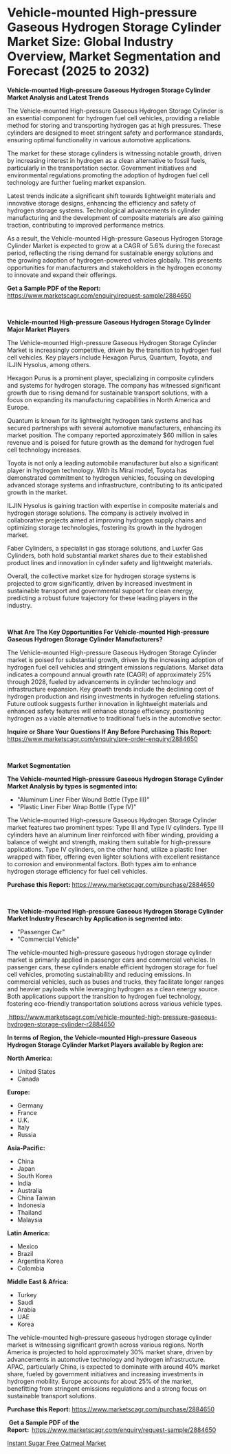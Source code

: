 <p><h1>Vehicle-mounted High-pressure Gaseous Hydrogen Storage Cylinder Market Size: Global Industry Overview, Market Segmentation and Forecast (2025 to 2032)</h1></p><p><strong>Vehicle-mounted High-pressure Gaseous Hydrogen Storage Cylinder Market Analysis and Latest Trends</strong></p>
<p><p>The Vehicle-mounted High-pressure Gaseous Hydrogen Storage Cylinder is an essential component for hydrogen fuel cell vehicles, providing a reliable method for storing and transporting hydrogen gas at high pressures. These cylinders are designed to meet stringent safety and performance standards, ensuring optimal functionality in various automotive applications. </p><p>The market for these storage cylinders is witnessing notable growth, driven by increasing interest in hydrogen as a clean alternative to fossil fuels, particularly in the transportation sector. Government initiatives and environmental regulations promoting the adoption of hydrogen fuel cell technology are further fueling market expansion. </p><p>Latest trends indicate a significant shift towards lightweight materials and innovative storage designs, enhancing the efficiency and safety of hydrogen storage systems. Technological advancements in cylinder manufacturing and the development of composite materials are also gaining traction, contributing to improved performance metrics. </p><p>As a result, the Vehicle-mounted High-pressure Gaseous Hydrogen Storage Cylinder Market is expected to grow at a CAGR of 5.6% during the forecast period, reflecting the rising demand for sustainable energy solutions and the growing adoption of hydrogen-powered vehicles globally. This presents opportunities for manufacturers and stakeholders in the hydrogen economy to innovate and expand their offerings.</p></p>
<p><strong>Get a Sample PDF of the Report:&nbsp;</strong> <a href="https://www.marketscagr.com/enquiry/request-sample/2884650?utm_campaign=3208&utm_medium=2&utm_source=Github&utm_content=ia&utm_term=13032025&utm_id=vehicle-mounted-high-pressure-gaseous-hydrogen-storage-cylinder">https://www.marketscagr.com/enquiry/request-sample/2884650</a></p>
<p>&nbsp;</p>
<p><strong>Vehicle-mounted High-pressure Gaseous Hydrogen Storage Cylinder Major Market Players</strong></p>
<p><p>The Vehicle-mounted High-pressure Gaseous Hydrogen Storage Cylinder Market is increasingly competitive, driven by the transition to hydrogen fuel cell vehicles. Key players include Hexagon Purus, Quantum, Toyota, and ILJIN Hysolus, among others.</p><p>Hexagon Purus is a prominent player, specializing in composite cylinders and systems for hydrogen storage. The company has witnessed significant growth due to rising demand for sustainable transport solutions, with a focus on expanding its manufacturing capabilities in North America and Europe.</p><p>Quantum is known for its lightweight hydrogen tank systems and has secured partnerships with several automotive manufacturers, enhancing its market position. The company reported approximately $60 million in sales revenue and is poised for future growth as the demand for hydrogen fuel cell technology increases.</p><p>Toyota is not only a leading automobile manufacturer but also a significant player in hydrogen technology. With its Mirai model, Toyota has demonstrated commitment to hydrogen vehicles, focusing on developing advanced storage systems and infrastructure, contributing to its anticipated growth in the market.</p><p>ILJIN Hysolus is gaining traction with expertise in composite materials and hydrogen storage solutions. The company is actively involved in collaborative projects aimed at improving hydrogen supply chains and optimizing storage technologies, fostering its growth in the hydrogen market.</p><p>Faber Cylinders, a specialist in gas storage solutions, and Luxfer Gas Cylinders, both hold substantial market shares due to their established product lines and innovation in cylinder safety and lightweight materials.</p><p>Overall, the collective market size for hydrogen storage systems is projected to grow significantly, driven by increased investment in sustainable transport and governmental support for clean energy, predicting a robust future trajectory for these leading players in the industry.</p></p>
<p>&nbsp;</p>
<p><strong>What Are The Key Opportunities For Vehicle-mounted High-pressure Gaseous Hydrogen Storage Cylinder Manufacturers?</strong></p>
<p><p>The Vehicle-mounted High-pressure Gaseous Hydrogen Storage Cylinder market is poised for substantial growth, driven by the increasing adoption of hydrogen fuel cell vehicles and stringent emissions regulations. Market data indicates a compound annual growth rate (CAGR) of approximately 25% through 2028, fueled by advancements in cylinder technology and infrastructure expansion. Key growth trends include the declining cost of hydrogen production and rising investments in hydrogen refueling stations. Future outlook suggests further innovation in lightweight materials and enhanced safety features will enhance storage efficiency, positioning hydrogen as a viable alternative to traditional fuels in the automotive sector.</p></p>
<p><strong>Inquire or Share Your Questions If Any Before Purchasing This Report:</strong> <a href="https://www.marketscagr.com/enquiry/pre-order-enquiry/2884650?utm_campaign=3208&utm_medium=2&utm_source=Github&utm_content=ia&utm_term=13032025&utm_id=vehicle-mounted-high-pressure-gaseous-hydrogen-storage-cylinder">https://www.marketscagr.com/enquiry/pre-order-enquiry/2884650</a></p>
<p>&nbsp;</p>
<p><strong>Market Segmentation</strong></p>
<p><strong>The Vehicle-mounted High-pressure Gaseous Hydrogen Storage Cylinder Market Analysis by types is segmented into:</strong></p>
<p><ul><li>"Aluminum Liner Fiber Wound Bottle (Type III)"</li><li>"Plastic Liner Fiber Wrap Bottle (Type IV)"</li></ul></p>
<p><p>The Vehicle-mounted High-pressure Gaseous Hydrogen Storage Cylinder market features two prominent types: Type III and Type IV cylinders. Type III cylinders have an aluminum liner reinforced with fiber winding, providing a balance of weight and strength, making them suitable for high-pressure applications. Type IV cylinders, on the other hand, utilize a plastic liner wrapped with fiber, offering even lighter solutions with excellent resistance to corrosion and environmental factors. Both types aim to enhance hydrogen storage efficiency for fuel cell vehicles.</p></p>
<p><strong>Purchase this Report:&nbsp;</strong><a href="https://www.marketscagr.com/purchase/2884650?utm_campaign=3208&utm_medium=2&utm_source=Github&utm_content=ia&utm_term=13032025&utm_id=vehicle-mounted-high-pressure-gaseous-hydrogen-storage-cylinder">https://www.marketscagr.com/purchase/2884650</a></p>
<p>&nbsp;</p>
<p><strong>The Vehicle-mounted High-pressure Gaseous Hydrogen Storage Cylinder Market Industry Research by Application is segmented into:</strong></p>
<p><ul><li>"Passenger Car"</li><li>"Commercial Vehicle"</li></ul></p>
<p><p>The vehicle-mounted high-pressure gaseous hydrogen storage cylinder market is primarily applied in passenger cars and commercial vehicles. In passenger cars, these cylinders enable efficient hydrogen storage for fuel cell vehicles, promoting sustainability and reducing emissions. In commercial vehicles, such as buses and trucks, they facilitate longer ranges and heavier payloads while leveraging hydrogen as a clean energy source. Both applications support the transition to hydrogen fuel technology, fostering eco-friendly transportation solutions across various vehicle types.</p></p>
<p><a href="https://www.marketscagr.com/vehicle-mounted-high-pressure-gaseous-hydrogen-storage-cylinder-r2884650?utm_campaign=3208&utm_medium=2&utm_source=Github&utm_content=ia&utm_term=13032025&utm_id=vehicle-mounted-high-pressure-gaseous-hydrogen-storage-cylinder">&nbsp;https://www.marketscagr.com/vehicle-mounted-high-pressure-gaseous-hydrogen-storage-cylinder-r2884650</a></p>
<p><strong>In terms of Region, the Vehicle-mounted High-pressure Gaseous Hydrogen Storage Cylinder Market Players available by Region are:</strong></p>
<p>
    <p> <strong> North America: </strong>
        <ul>
            <li>United States</li>
            <li>Canada</li>
        </ul>
        </p> 
    <p> <strong> Europe: </strong>
        <ul>
            <li>Germany</li>
            <li>France</li>
            <li>U.K.</li>
            <li>Italy</li>
            <li>Russia</li>
        </ul>
        </p> 
    <p> <strong> Asia-Pacific: </strong>
        <ul>
            <li>China</li>
            <li>Japan</li>
            <li>South Korea</li>
            <li>India</li>
            <li>Australia</li>
            <li>China Taiwan</li>
            <li>Indonesia</li>
            <li>Thailand</li>
            <li>Malaysia</li>
        </ul>
        </p> 
    <p> <strong> Latin America: </strong>
        <ul>
            <li>Mexico</li>
            <li>Brazil</li>
            <li>Argentina Korea</li>
            <li>Colombia</li>
        </ul>
        </p> 
    <p> <strong> Middle East & Africa: </strong>
        <ul>
            <li>Turkey</li>
            <li>Saudi</li>
            <li>Arabia</li>
            <li>UAE</li>
            <li>Korea</li>
        </ul>
    </p>
    </p>
<p><p>The vehicle-mounted high-pressure gaseous hydrogen storage cylinder market is witnessing significant growth across various regions. North America is projected to hold approximately 30% market share, driven by advancements in automotive technology and hydrogen infrastructure. APAC, particularly China, is expected to dominate with around 40% market share, fueled by government initiatives and increasing investments in hydrogen mobility. Europe accounts for about 25% of the market, benefitting from stringent emissions regulations and a strong focus on sustainable transport solutions.</p></p>
<p><strong>Purchase this Report: </strong><a href="https://www.marketscagr.com/purchase/2884650?utm_campaign=3208&utm_medium=2&utm_source=Github&utm_content=ia&utm_term=13032025&utm_id=vehicle-mounted-high-pressure-gaseous-hydrogen-storage-cylinder">https://www.marketscagr.com/purchase/2884650</a></p>
<p>&nbsp;<strong>Get a Sample PDF of the Report:&nbsp;&nbsp;</strong><a href="https://www.marketscagr.com/enquiry/request-sample/2884650?utm_campaign=3208&utm_medium=2&utm_source=Github&utm_content=ia&utm_term=13032025&utm_id=vehicle-mounted-high-pressure-gaseous-hydrogen-storage-cylinder">https://www.marketscagr.com/enquiry/request-sample/2884650</a></p>
<p><strong></strong></p>
<p><p><a href="https://github.com/ziwersekos/Market-Research-Report-List-1/blob/main/instant-sugar-free-oatmeal-market.md?utm_campaign=3208&utm_medium=2&utm_source=Github&utm_content=ia&utm_term=13032025&utm_id=vehicle-mounted-high-pressure-gaseous-hydrogen-storage-cylinder">Instant Sugar Free Oatmeal Market</a></p></p>